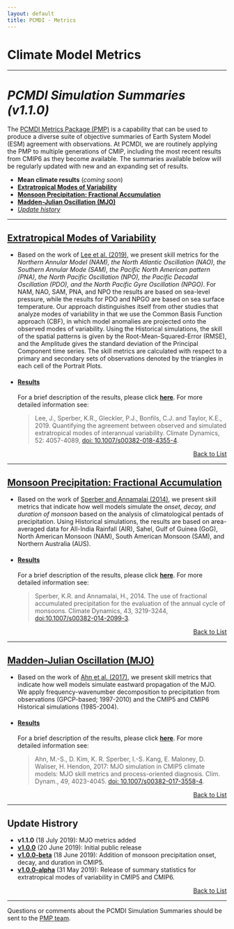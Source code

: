 ```yaml
---
layout: default
title: PCMDI - Metrics
---
```



# Climate Model Metrics
---
# <a name="top"></a>_PCMDI Simulation Summaries (v1.1.0)_

The [PCMDI Metrics Package (PMP)](https://github.com/PCMDI/pcmdi_metrics) is a capability that can be used to produce a diverse suite of objective summaries of Earth System Model (ESM) agreement with observations. At PCMDI, we are routinely applying the PMP to multiple generations of CMIP, including the most recent results from CMIP6 as they become available. The summaries available below will be regularly updated with new and an expanding set of results.

- **Mean climate results** (*coming soon*)
- [**Extratropical Modes of Variability**](#variability)
- [**Monsoon Precipitation: Fractional Accumulation**](#monsoon)
- [**Madden-Julian Oscillation (MJO)**](#mjo)
- [_Update history_](#updates)

---
## <a name="variability"></a>[Extratropical Modes of Variability][description_variability]
- Based on the work of [Lee et al. (2019)][lee2019], we present skill metrics for the _Northern Annular Model (NAM), the North Atlantic Oscillation (NAO), the Southern Annular Mode (SAM), the Pacific North American pattern (PNA), the North Pacific Oscillation (NPO), the Pacific Decadal Oscillation (PDO), and the North Pacific Gyre Oscillation (NPGO)_. For NAM, NAO, SAM, PNA, and NPO the results are based on sea-level pressure, while the results for PDO and NPGO are based on sea surface temperature. Our approach distinguishes itself from other studies that analyze modes of variability in that we use the Common Basis Function approach (CBF), in which model anomalies are projected onto the observed modes of variability. Using the Historical simulations, the skill of the spatial patterns is given by the Root-Mean-Squared-Error (RMSE), and the Amplitude gives the standard deviation of the Principal Component time series. The skill metrics are calculated with respect to a primary and secondary sets of observations denoted by the triangles in each cell of the Portrait Plots. 

- #### [Results][description_variability]
  For a brief description of the results, please click [**here**][description_variability]. For more detailed information see:

  > Lee, J., Sperber, K.R., Gleckler, P.J., Bonfils, C.J. and Taylor, K.E., 2019. Quantifying the agreement between observed and simulated extratropical modes of interannual variability. Climate Dynamics, 52: 4057-4089, [doi: 10.1007/s00382-018-4355-4][lee2019].

<p align="right"><a href="#top">Back to List</a></p>

---
## <a name="monsoon"></a>[Monsoon Precipitation: Fractional Accumulation][description_monsoon]
- Based on the work of [Sperber and Annamalai (2014)][sperber2004], we present skill metrics that indicate how well models simulate the _onset, decay, and duration of monsoon_ based on the analysis of climatological pentads of precipitation. Using Historical simulations, the results are based on area-averaged data for All-India Rainfall (AIR), Sahel, Gulf of Guinea (GoG), North American Monsoon (NAM), South American Monsoon (SAM), and Northern Australia (AUS). 

- #### [Results][description_monsoon]
  For a brief description of the results, please click [**here**][description_monsoon]. For more detailed information see:

  > Sperber, K.R. and Annamalai, H., 2014. The use of fractional accumulated precipitation for the evaluation of the annual cycle of monsoons. Climate Dynamics, 43, 3219-3244, [doi:10.1007/s00382-014-2099-3][sperber2004].

<p align="right"><a href="#top">Back to List</a></p>

---
## <a name="mjo"></a>[Madden-Julian Oscillation (MJO)][description_mjo]
- Based on the work of [Ahn et al. (2017)][ahn2017], we present skill metrics that indicate how well models simulate eastward propagation of the MJO. We apply frequency-wavenumber decomposition to precipitation from observations (GPCP-based; 1997-2010) and the CMIP5 and CMIP6 Historical simulations (1985-2004).

- #### [Results][description_mjo]
  For a brief description of the results, please click [**here**][description_mjo]. For more detailed information see:

  > Ahn, M.-S., D. Kim, K. R. Sperber, I.-S. Kang, E. Maloney, D. Waliser, H. Hendon, 2017: MJO simulation in CMIP5 climate models: MJO skill metrics and process-oriented diagnosis. Clim. Dynam., 49, 4023-4045. [doi: 10.1007/s00382-017-3558-4][ahn2017]. 
  
<p align="right"><a href="#top">Back to List</a></p>

---
## <a name="updates"></a>Update Histrory
- **v1.1.0** (18 July 2019): MJO metrics added
- [**v1.0.0**][v1.0.0] (20 June 2019): Initial public release
- [**v1.0.0-beta**][v1.0.0-beta] (18 June 2019): Addition of monsoon precipitation onset, decay, and duration in CMIP5.
- [**v1.0.0-alpha**][v1.0.0-alpha] (31 May 2019): Release of summary statistics for extratropical modes of variability in CMIP5 and CMIP6.

<p align="right"><a href="#top">Back to List</a></p>

---

Questions or comments about the PCMDI Simulation Summaries should be sent to the [PMP team](pcmdi-metrics@llnl.gov).


[v1.0.0]: {{site.baseurl}}/research/metrics/index_v1.0.0.html
[v1.0.0-beta]: {{site.baseurl}}/research/metrics/index_v1.0.0-beta.html
[v1.0.0-alpha]: {{site.baseurl}}/research/metrics/index_v1.0.0-alpha.html

[description_variability]: {{site.baseurl}}/research/metrics/plot_description_variability.html
[description_monsoon]: {{site.baseurl}}/research/metrics/plot_description_monsoon.html
[description_mjo]: {{site.baseurl}}/research/metrics/plot_description_mjo.html


[lee2019]: https://link.springer.com/article/10.1007/s00382-018-4355-4
[sperber2004]: https://doi.org/10.1007/s00382-014-2099-3
[ahn2017]: https://doi.org/10.1007/s00382-017-3558-4

